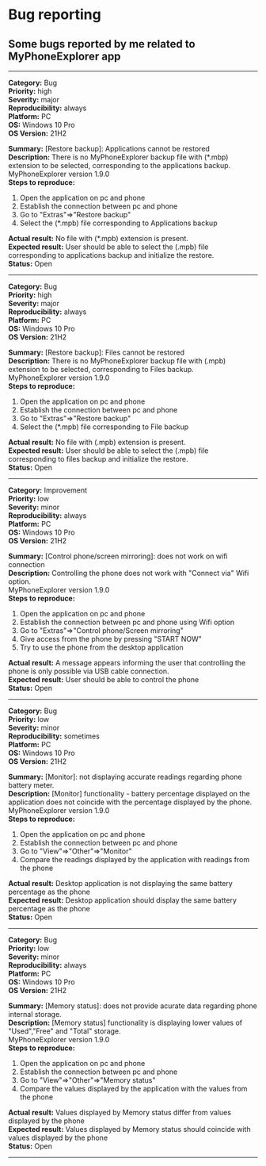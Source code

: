 # Bug reporting </br>
## Some bugs reported by me related to MyPhoneExplorer app </br>

------------------------------------------------------------------------------
**Category:** Bug </br>
**Priority:** high </br>
**Severity:** major </br>
**Reproducibility:** always </br>
**Platform:** PC </br>
**OS:** Windows 10 Pro </br> 
**OS Version:** 21H2 </br>

**Summary:** [Restore backup]: Applications cannot be restored  </br>
**Description:** There is no MyPhoneExplorer backup file with (*.mbp) extension to be selected, corresponding to the applications backup.</br> MyPhoneExplorer version 1.9.0 </br>
**Steps to reproduce:** </br>
1. Open the application on pc and phone
2. Establish the connection between pc and phone
3. Go to "Extras"=>"Restore backup"
4. Select the (*.mpb) file corresponding to Applications backup 

**Actual result:** No file with (*.mpb) extension is present. </br>
**Expected result:** User should be able to select the (.mpb) file corresponding to applications backup and initialize the restore.</br>
**Status:** Open</br>

---------------------------------------------------------------------------------------
**Category:** Bug </br>
**Priority:** high </br>
**Severity:** major </br>
**Reproducibility:** always </br>
**Platform:** PC </br>
**OS:** Windows 10 Pro </br> 
**OS Version:** 21H2 </br>

**Summary:** [Restore backup]: Files cannot be restored  </br>
**Description:**  There is no MyPhoneExplorer backup file with (.mpb) extension to be selected, corresponding to Files backup.</br> MyPhoneExplorer version 1.9.0  </br>
**Steps to reproduce:** </br>
1. Open the application on pc and phone
2. Establish the connection between pc and phone
3. Go to "Extras"=>"Restore backup"
4. Select the (*.mpb) file corresponding to File backup

**Actual result:** No file with (.mpb) extension is present. </br>
**Expected result:** User should be able to select the (.mpb) file corresponding to files backup and initialize the restore.</br>
**Status:** Open</br>

-----------------------------------------------------------------------------------------------
**Category:** Improvement </br>
**Priority:** low </br>
**Severity:** minor </br>
**Reproducibility:** always </br>
**Platform:** PC </br>
**OS:** Windows 10 Pro </br> 
**OS Version:** 21H2 </br>

**Summary:** [Control phone/screen mirroring]: does not work on wifi connection  </br>
**Description:** Controlling the phone does not work with "Connect via" Wifi option.</br> MyPhoneExplorer version 1.9.0  </br>
**Steps to reproduce:** </br>
1. Open the application on pc and phone
2. Establish the connection between pc and phone using Wifi option
3. Go to "Extras"=>"Control phone/Screen mirroring"
4. Give access from the phone by pressing "START NOW"
5. Try to use the phone from the desktop application

**Actual result:** A message appears informing the user that controlling the phone is only possible via USB cable connection. </br>
**Expected result:** User should be able to control the phone </br>
**Status:** Open</br>

---------------------------------------------------------------------------------------------------------
**Category:** Bug </br>
**Priority:** low </br>
**Severity:** minor </br>
**Reproducibility:** sometimes </br>
**Platform:** PC </br>
**OS:** Windows 10 Pro </br> 
**OS Version:** 21H2 </br>

**Summary:** [Monitor]: not displaying accurate readings regarding phone battery meter. </br>
**Description:** [Monitor] functionality - battery percentage displayed on the application does not coincide with the percentage displayed by the phone.</br> MyPhoneExplorer version 1.9.0  </br>
**Steps to reproduce:** </br>
1. Open the application on pc and phone
2. Establish the connection between pc and phone 
3. Go to "View"=>"Other"=>"Monitor"
4. Compare the readings displayed by the application with readings from the phone

**Actual result:** Desktop application is not displaying the same battery percentage as the phone </br>
**Expected result:** Desktop application should display the same battery percentage as the phone </br>
**Status:** Open</br>

--------------------------------------------------------------------------------------------------------------------
**Category:** Bug </br>
**Priority:** low </br>
**Severity:** minor </br>
**Reproducibility:** always </br>
**Platform:** PC </br>
**OS:** Windows 10 Pro </br> 
**OS Version:** 21H2 </br>

**Summary:** [Memory status]: does not provide acurate data regarding phone internal storage. </br>
**Description:** [Memory status] functionality is displaying lower values of "Used","Free" and "Total" storage.</br> MyPhoneExplorer version 1.9.0  </br>
**Steps to reproduce:** </br>
1. Open the application on pc and phone
2. Establish the connection between pc and phone 
3. Go to "View"=>"Other"=>"Memory status"
4. Compare the values displayed by the application with the values from the phone

**Actual result:** Values displayed by Memory status differ from values displayed by the phone </br>
**Expected result:** Values displayed by Memory status should coincide with values displayed by the phone </br>
**Status:** Open</br>

--------------------------------------------------------------------------------------------------------------------
